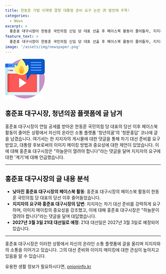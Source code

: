 ```yaml
---
title: 한동훈 가발 이재명 깔창 대통령 준비 요구 논란 洪 발언에 주목!
categories:
  - News
excerpt: >
  홍준표 대구시장이 한동훈 국민의힘 신임 당 대표 선출 후 페이스북 활동이 줄어들자, 지지자의 글을 통해 대선 준비를 강조하고 이미지 메이킹을 요구하는 요청이 올라왔다. 홍준표 시장은 하늘문이 열려야 한다는 댓글로 답하며 차기 대권 준비를 시사했다. 홍준표 시장은 이미 대통령 후보 경선 당시에도 하늘문에 관한 글을 올리며 대통령 포부를 고백한 바 있다. 요청에 대한 회신을 통해 차기 대선 준비 의지를 보여주었다. (단어 수: 107, 글자 수: 577)
feature_text: >
  홍준표 대구시장이 한동훈 국민의힘 신임 당 대표 선출 후 페이스북 활동이 줄어들자, 지지자의 글을 통해 대선 준비를 강조하고 이미지 메이킹을 요구하는 요청이 올라왔다. 홍준표 시장은 하늘문이 열려야 한다는 댓글로 답하며 차기 대권 준비를 시사했다. 홍준표 시장은 이미 대통령 후보 경선 당시에도 하늘문에 관한 글을 올리며 대통령 포부를 고백한 바 있다. 요청에 대한 회신을 통해 차기 대선 준비 의지를 보여주었다. (단어 수: 107, 글자 수: 577)
image: '/assets/img/newspaper.png'
---
```


<p><img src="/assets/img/news.png" alt="rentncar 속보" /></p>

<h2 data-ke-size="size26">홍준표 대구시장, 청년의꿈 플랫폼에 글 남겨</h2>

<p data-ke-size="size16">홍준표 대구시장이 연일 공세를 받아온 한동훈 국민의힘 당 대표의 당선 이후 페이스북 활동이 줄어든 상황에서 자신의 온라인 소통 플랫폼 '청년의꿈'의 '청문홍답' 코너에 글을 남겼습니다. 여기서는 한 지지자의 게시물에 대한 댓글을 통해 차기 대선 준비를 요구받았고, 대통령 후보로써의 이미지 메이킹 방법과 중요성에 대한 제언이 있었습니다. 이에 대해 홍준표 대구시장은 "하늘문이 열려야 합니다"라는 댓글을 달며 지지자의 요구에 대한 '계기'에 대해 언급했습니다.</p>

<hr>

<h2 data-ke-size="size26">홍준표 대구시장의 글 내용 분석</h2>

<ul>
  <li><b>낮아진 홍준표 대구시장의 페이스북 활동</b>: 홍준표 대구시장의 페이스북 활동이 한동훈 국민의힘 당 대표의 당선 이후 줄어들었습니다.</li>
  <li><b>지지자의 요구와 홍준표 대구시장의 답변</b>: 지지자는 차기 대선 준비를 강력하게 요구하며, 이미지 메이킹의 중요성을 강조했고, 이에 대해 홍준표 대구시장은 "하늘문이 열려야 합니다"라는 댓글을 달며 대답했습니다.</li>
  <li><b>2027년 3월 3일 21대 대선일로 예정</b>: 21대 대선일은 2027년 3월 3일로 예정되어 있습니다.</li>
</ul>

<hr>

<p data-ke-size="size16">홍준표 대구시장은 이러한 상황에서 자신의 온라인 소통 플랫폼에 글을 올리며 지지자와의 소통을 이어가고 있습니다. 그의 대선 준비와 이미지 메이킹에 대한 관심이 높아지고 있음을 알 수 있습니다.</p>
유용한 생활 정보가 필요하시다면, <a href="https://onioninfo.kr" rel="dofollow">onioninfo.kr</a>


